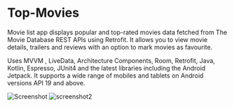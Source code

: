 # Top-Movies
Movie list app displays popular and top-rated movies data fetched from The Movie Database REST APIs using Retrofit. It allows you to view movie details, trailers and reviews with an option to mark movies as favourite. 

Uses MVVM , LiveData, Architecture Components, Room, Retrofit, Java, Kotlin, Espresso, JUnit4 and the latest libraries including the Android Jetpack. It supports a wide range of mobiles and tablets on Android versions API 19 and above.

![Screenshot](https://github.com/yburadkar/Images/blob/master/1.png?raw=true) 
![screenshot2](https://github.com/yburadkar/Images/blob/master/2.png?raw=true)
